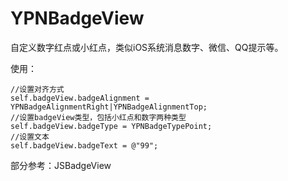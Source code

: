 # YPNBadgeView
自定义数字红点或小红点，类似iOS系统消息数字、微信、QQ提示等。


使用：

```
//设置对齐方式
self.badgeView.badgeAlignment = YPNBadgeAlignmentRight|YPNBadgeAlignmentTop;
//设置badgeView类型，包括小红点和数字两种类型
self.badgeView.badgeType = YPNBadgeTypePoint;
//设置文本
self.badgeView.badgeText = @"99";
```


部分参考：JSBadgeView